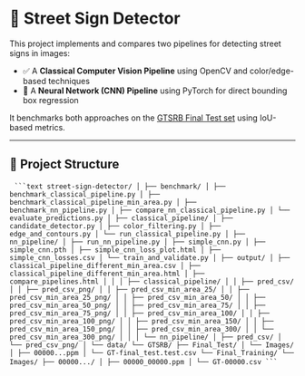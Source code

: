 # 🛑 Street Sign Detector

This project implements and compares two pipelines for detecting street signs in images:

- ✅ A **Classical Computer Vision Pipeline** using OpenCV and color/edge-based techniques
- 🧠 A **Neural Network (CNN) Pipeline** using PyTorch for direct bounding box regression

It benchmarks both approaches on the [GTSRB Final Test set](#dataset-gtsrb) using IoU-based metrics.

---

## 📂 Project Structure
<pre lang="markdown"> <code>```text street-sign-detector/ │ ├── benchmark/ │ ├── benchmark_classical_pipeline.py │ ├── benchmark_classical_pipeline_min_area.py │ ├── benchmark_nn_pipeline.py │ ├── compare_nn_classical_pipeline.py │ └── evaluate_predictions.py │ ├── classical_pipeline/ │ ├── candidate_detector.py │ ├── color_filtering.py │ ├── edge_and_contours.py │ └── run_classical_pipeline.py │ ├── nn_pipeline/ │ ├── run_nn_pipeline.py │ ├── simple_cnn.py │ ├── simple_cnn.pth │ ├── simple_cnn_loss_plot.html │ ├── simple_cnn_losses.csv │ └── train_and_validate.py │ ├── output/ │ ├── classical_pipeline_different_min_area.csv │ ├── classical_pipeline_different_min_area.html │ ├── compare_pipelines.html │ │ │ ├── classical_pipeline/ │ │ ├── pred_csv/ │ │ ├── pred_csv_png/ │ │ ├── pred_csv_min_area_25/ │ │ ├── pred_csv_min_area_25_png/ │ │ ├── pred_csv_min_area_50/ │ │ ├── pred_csv_min_area_50_png/ │ │ ├── pred_csv_min_area_75/ │ │ ├── pred_csv_min_area_75_png/ │ │ ├── pred_csv_min_area_100/ │ │ ├── pred_csv_min_area_100_png/ │ │ ├── pred_csv_min_area_150/ │ │ ├── pred_csv_min_area_150_png/ │ │ ├── pred_csv_min_area_300/ │ │ └── pred_csv_min_area_300_png/ │ │ │ └── nn_pipeline/ │ ├── pred_csv/ │ └── pred_csv_png/ │ └── data/ └── GTSRB/ ├── Final_Test/ │ └── Images/ │ ├── 00000...ppm │ └── GT-final_test.test.csv └── Final_Training/ └── Images/ ├── 00000.../ │ ├── 00000_00000.ppm │ └── GT-00000.csv ```</code> </pre>


